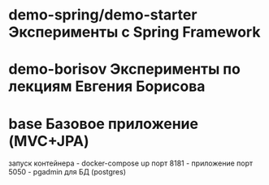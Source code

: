 # demo-spring/demo-starter   Эксперименты с Spring Framework

# demo-borisov  Эксперименты по лекциям Евгения Борисова

# base          Базовое приложение (MVC+JPA)
запуск контейнера  - docker-compose up
порт 8181          - приложение
порт 5050          - pgadmin для БД (postgres)
